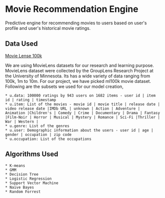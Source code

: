 # Movie Recommendation Engine

Predictive engine for recommending movies to users based on user's profile and user's historical movie ratings.

## Data Used

[Movie Lense 100k](https://grouplens.org/datasets/movielens/100k/)

We are using MovieLens datasets for our research and learning purpose. MovieLens dataset were collected by the GroupLens Research Project at the University of Minnesota. Its has a wide variety of data ranging from 100k, 1m to 10m. For our project, we have picked ml100k movie dataset. Following are the subsets we used for our model creation, 
 
 ```
 * u.data: 100000 ratings by 943 users on 1682 items - user id | item id | rating | timestamp 
 * u.item: List of the movies - movie id | movie title | release date | video release date |IMDb URL | unknown | Action | Adventure | Animation |Children's | Comedy | Crime | Documentary | Drama | Fantasy |Film-Noir | Horror | Musical | Mystery | Romance | Sci-Fi |Thriller | War | Western |
 * u.genre: List of the genres
 * u.user: Demographic information about the users - user id | age | gender | occupation | zip code
 * u.occupation: List of the occupations
 ```

## Algorithms Used
 ```
 * K-means
 * GMM
 * Decision Tree
 * Logistic Regression
 * Support Vector Machine
 * Naive Bayes
 * Random Forrest
 ```
